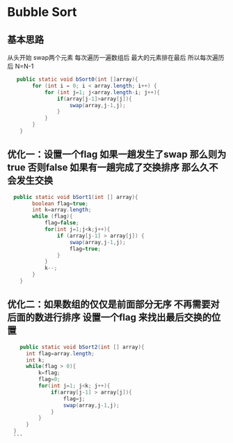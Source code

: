 # Bubble Sort
## 基本思路
从头开始 swap两个元素 每次遍历一遍数组后 最大的元素排在最后 所以每次遍历后 N=N-1
```java
   public static void bSort0(int []array){
        for (int i = 0; i < array.length; i++) {
            for (int j=1; j<array.length-i; j++){
                if(array[j-1]>array[j]){
                    swap(array,j-1,j);
                }
            }
        }
    }
```
## 优化一：设置一个flag 如果一趟发生了swap 那么则为true 否则false 如果有一趟完成了交换排序 那么久不会发生交换 
```java
  public static void bSort1(int [] array){
        boolean flag=true;
        int k=array.length;
        while (flag){
            flag=false;
            for(int j=1;j<k;j++){
                if (array[j-1] > array[j]) {
                    swap(array,j-1,j);
                    flag=true;
                }
            }
            k--;
        }
    }
  ```
  ## 优化二：如果数组的仅仅是前面部分无序 不再需要对后面的数进行排序 设置一个flag 来找出最后交换的位置
  ```java
      public static void bSort2(int [] array){
        int flag=array.length;
        int k;
        while(flag > 0){
            k=flag;
            flag=0;
            for(int j=1; j<k; j++){
                if(array[j-1] > array[j]){
                    flag=j;
                    swap(array,j-1,j);
                }
            }
        }
    }
    ```
    
